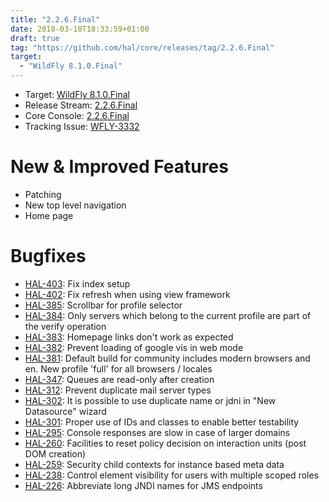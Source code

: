 ```yaml
---
title: "2.2.6.Final"
date: 2018-03-10T18:33:59+01:00
draft: true
tag: "https://github.com/hal/core/releases/tag/2.2.6.Final"
target: 
  - "WildFly 8.1.0.Final"
---
```

- Target: [WildFly 8.1.0.Final](https://community.jboss.org/wiki/WildFly810FinalReleaseNotes)
- Release Stream: [2.2.6.Final](https://github.com/hal/release-stream/releases/tag/2.2.6.Final) 
- Core Console: [2.2.6.Final](https://github.com/hal/core/releases/tag/2.2.6.Final) 
- Tracking Issue: [WFLY-3332](https://issues.jboss.org/browse/WFLY-3332) 

# New & Improved Features

- Patching
- New top level navigation
- Home page

# Bugfixes

- [HAL-403](https://issues.jboss.org/browse/HAL-403): Fix index setup
- [HAL-402](https://issues.jboss.org/browse/HAL-402): Fix refresh when using view framework
- [HAL-385](https://issues.jboss.org/browse/HAL-385): Scrollbar for profile selector
- [HAL-384](https://issues.jboss.org/browse/HAL-384): Only servers which belong to the current profile are part of the verify operation
- [HAL-383](https://issues.jboss.org/browse/HAL-383): Homepage links don't work as expected
- [HAL-382](https://issues.jboss.org/browse/HAL-382): Prevent loading of google vis in web mode
- [HAL-381](https://issues.jboss.org/browse/HAL-381): Default build for community includes modern browsers and en. New profile 'full' for all browsers / locales
- [HAL-347](https://issues.jboss.org/browse/HAL-347): Queues are read-only after creation
- [HAL-312](https://issues.jboss.org/browse/HAL-312): Prevent duplicate mail server types
- [HAL-302](https://issues.jboss.org/browse/HAL-302): It is possible to use duplicate name or jdni in "New Datasource" wizard
- [HAL-301](https://issues.jboss.org/browse/HAL-301): Proper use of IDs and classes to enable better testability
- [HAL-295](https://issues.jboss.org/browse/HAL-295): Console responses are slow in case of larger domains
- [HAL-260](https://issues.jboss.org/browse/HAL-260): Facilities to reset policy decision on interaction units (post DOM creation)
- [HAL-259](https://issues.jboss.org/browse/HAL-259): Security child contexts for instance based meta data
- [HAL-238](https://issues.jboss.org/browse/HAL-238): Control element visibility for users with multiple scoped roles
- [HAL-226](https://issues.jboss.org/browse/HAL-226): Abbreviate long JNDI names for JMS endpoints
